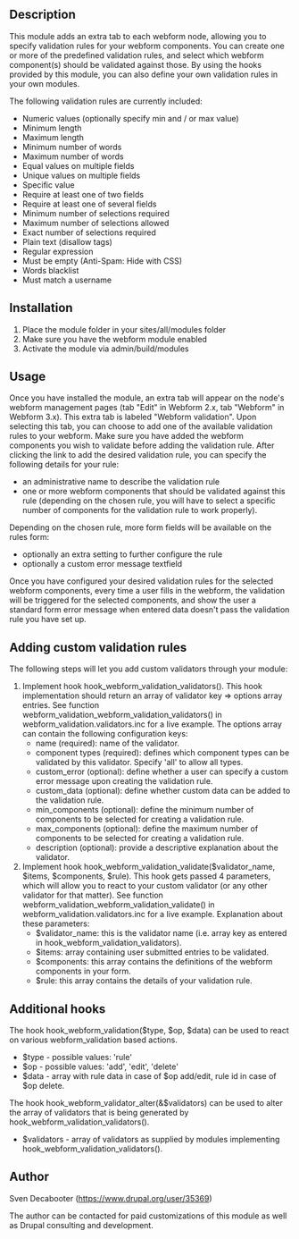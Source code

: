 ## Description

This module adds an extra tab to each webform node, allowing you to specify
validation rules for your webform components. You can create one or more of
the predefined validation rules, and select which webform component(s) should
be validated against those. By using the hooks provided by this module, you
can also define your own validation rules in your own modules.

The following validation rules are currently included:

- Numeric values (optionally specify min and / or max value)
- Minimum length
- Maximum length
- Minimum number of words
- Maximum number of words
- Equal values on multiple fields
- Unique values on multiple fields
- Specific value
- Require at least one of two fields
- Require at least one of several fields
- Minimum number of selections required
- Maximum number of selections allowed
- Exact number of selections required
- Plain text (disallow tags)
- Regular expression
- Must be empty (Anti-Spam: Hide with CSS)
- Words blacklist
- Must match a username

## Installation

1. Place the module folder in your sites/all/modules folder
2. Make sure you have the webform module enabled
3. Activate the module via admin/build/modules

## Usage

Once you have installed the module, an extra tab will appear on the node's
webform management pages (tab "Edit" in Webform 2.x, tab "Webform" in Webform
3.x). This extra tab is labeled "Webform validation". Upon selecting this
tab, you can choose to add one of the available validation rules to your
webform. Make sure you have added the webform components you wish to validate
before adding the validation rule. After clicking the link to add the desired
validation rule, you can specify the following details for your rule:

- an administrative name to describe the validation rule
- one or more webform components that should be validated against this rule
(depending on the chosen rule, you will have to select a specific number of
components for the validation rule to work properly).

Depending on the chosen rule, more form fields will be available on the rules
form:

- optionally an extra setting to further configure the rule
- optionally a custom error message textfield

Once you have configured your desired validation rules for the selected
webform components, every time a user fills in the webform, the validation
will be triggered for the selected components, and show the user a standard
form error message when entered data doesn't pass the validation rule you
have set up.

## Adding custom validation rules

The following steps will let you add custom validators through your module:

1. Implement hook hook_webform_validation_validators(). This hook
implementation should return an array of validator key => options array
entries. See function webform_validation_webform_validation_validators() in
webform_validation.validators.inc for a live example. The options array can
contain the following configuration keys:
   * name (required): name of the validator.
   * component types (required): defines which component types can be
   validated by this validator. Specify 'all' to allow all types.
   * custom_error (optional): define whether a user can specify a custom
   error message upon creating the validation rule.
   * custom_data (optional): define whether custom data can be added to the
   validation rule.
   * min_components (optional): define the minimum number of components to be
   selected for creating a validation rule.
   * max_components (optional): define the maximum number of components to be
   selected for creating a validation rule.
   * description (optional): provide a descriptive explanation about the
   validator.
2. Implement hook hook_webform_validation_validate($validator_name, $items,
$components, $rule). This hook gets passed 4 parameters, which will allow you
to react to your custom validator (or any other validator for that matter).
See function webform_validation_webform_validation_validate() in
webform_validation.validators.inc for a live example. Explanation about these
parameters:
    * $validator_name: this is the validator name (i.e. array key as entered
    in hook_webform_validation_validators).
    * $items: array containing user submitted entries to be validated.
    * $components: this array contains the definitions of the webform
    components in your form.
    * $rule: this array contains the details of your validation rule.

## Additional hooks

The hook hook_webform_validation($type, $op, $data) can be used to react on
various webform_validation based actions.

* $type - possible values: 'rule'
* $op - possible values: 'add', 'edit', 'delete'
* $data - array with rule data in case of $op add/edit, rule id in case of
$op delete.

The hook hook_webform_validator_alter(&$validators) can be used to alter the
array of validators that is being generated by
hook_webform_validation_validators().

* $validators - array of validators as supplied by modules implementing
hook_webform_validation_validators().

## Author

Sven Decabooter (https://www.drupal.org/user/35369)

The author can be contacted for paid customizations of this module as well as
Drupal consulting and development.
